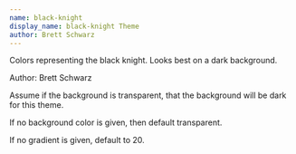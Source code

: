 ```yaml
---
name: black-knight
display_name: black-knight Theme
author: Brett Schwarz
---
```

Colors representing the black knight.
Looks best on a dark background.

Author: Brett Schwarz

Assume if the background is transparent, that the background will be dark for this theme.

If no background color is given, then default transparent.

If no gradient is given, default to 20.
